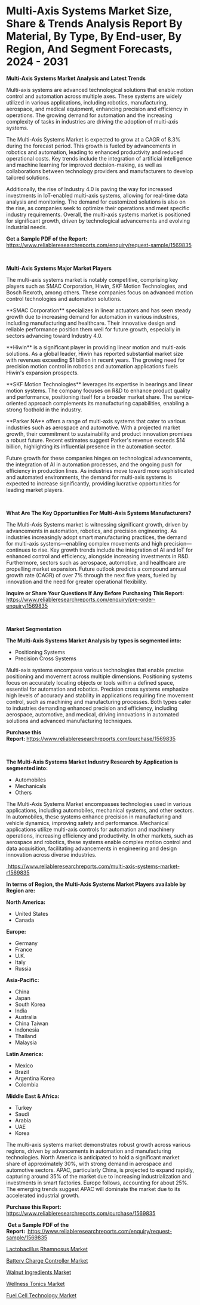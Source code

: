 <p><h1>Multi-Axis Systems Market Size, Share & Trends Analysis Report By Material, By Type, By End-user, By Region, And Segment Forecasts, 2024 - 2031</h1></p><p><strong>Multi-Axis Systems Market Analysis and Latest Trends</strong></p>
<p><p>Multi-axis systems are advanced technological solutions that enable motion control and automation across multiple axes. These systems are widely utilized in various applications, including robotics, manufacturing, aerospace, and medical equipment, enhancing precision and efficiency in operations. The growing demand for automation and the increasing complexity of tasks in industries are driving the adoption of multi-axis systems.</p><p>The Multi-Axis Systems Market is expected to grow at a CAGR of 8.3% during the forecast period. This growth is fueled by advancements in robotics and automation, leading to enhanced productivity and reduced operational costs. Key trends include the integration of artificial intelligence and machine learning for improved decision-making, as well as collaborations between technology providers and manufacturers to develop tailored solutions.</p><p>Additionally, the rise of Industry 4.0 is paving the way for increased investments in IoT-enabled multi-axis systems, allowing for real-time data analysis and monitoring. The demand for customized solutions is also on the rise, as companies seek to optimize their operations and meet specific industry requirements. Overall, the multi-axis systems market is positioned for significant growth, driven by technological advancements and evolving industrial needs.</p></p>
<p><strong>Get a Sample PDF of the Report:&nbsp;</strong> <a href="https://www.reliableresearchreports.com/enquiry/request-sample/1569835?utm_campaign=1588&utm_medium=2&utm_source=Github&utm_content=ia&utm_term=19102024&utm_id=multi-axis-systems">https://www.reliableresearchreports.com/enquiry/request-sample/1569835</a></p>
<p>&nbsp;</p>
<p><strong>Multi-Axis Systems Major Market Players</strong></p>
<p><p>The multi-axis systems market is notably competitive, comprising key players such as SMAC Corporation, Hiwin, SKF Motion Technologies, and Bosch Rexroth, among others. These companies focus on advanced motion control technologies and automation solutions.</p><p>**SMAC Corporation** specializes in linear actuators and has seen steady growth due to increasing demand for automation in various industries, including manufacturing and healthcare. Their innovative design and reliable performance position them well for future growth, especially in sectors advancing toward Industry 4.0.</p><p>**Hiwin** is a significant player in providing linear motion and multi-axis solutions. As a global leader, Hiwin has reported substantial market size with revenues exceeding $1 billion in recent years. The growing need for precision motion control in robotics and automation applications fuels Hiwin's expansion prospects.</p><p>**SKF Motion Technologies** leverages its expertise in bearings and linear motion systems. The company focuses on R&D to enhance product quality and performance, positioning itself for a broader market share. The service-oriented approach complements its manufacturing capabilities, enabling a strong foothold in the industry.</p><p>**Parker NA** offers a range of multi-axis systems that cater to various industries such as aerospace and automotive. With a projected market growth, their commitment to sustainability and product innovation promises a robust future. Recent estimates suggest Parker's revenue exceeds $14 billion, highlighting its influential presence in the automation sector.</p><p>Future growth for these companies hinges on technological advancements, the integration of AI in automation processes, and the ongoing push for efficiency in production lines. As industries move toward more sophisticated and automated environments, the demand for multi-axis systems is expected to increase significantly, providing lucrative opportunities for leading market players.</p></p>
<p>&nbsp;</p>
<p><strong>What Are The Key Opportunities For Multi-Axis Systems Manufacturers?</strong></p>
<p><p>The Multi-Axis Systems market is witnessing significant growth, driven by advancements in automation, robotics, and precision engineering. As industries increasingly adopt smart manufacturing practices, the demand for multi-axis systems—enabling complex movements and high precision—continues to rise. Key growth trends include the integration of AI and IoT for enhanced control and efficiency, alongside increasing investments in R&D. Furthermore, sectors such as aerospace, automotive, and healthcare are propelling market expansion. Future outlook predicts a compound annual growth rate (CAGR) of over 7% through the next five years, fueled by innovation and the need for greater operational flexibility.</p></p>
<p><strong>Inquire or Share Your Questions If Any Before Purchasing This Report:</strong> <a href="https://www.reliableresearchreports.com/enquiry/pre-order-enquiry/1569835?utm_campaign=1588&utm_medium=2&utm_source=Github&utm_content=ia&utm_term=19102024&utm_id=multi-axis-systems">https://www.reliableresearchreports.com/enquiry/pre-order-enquiry/1569835</a></p>
<p>&nbsp;</p>
<p><strong>Market Segmentation</strong></p>
<p><strong>The Multi-Axis Systems Market Analysis by types is segmented into:</strong></p>
<p><ul><li>Positioning Systems</li><li>Precision Cross Systems</li></ul></p>
<p><p>Multi-axis systems encompass various technologies that enable precise positioning and movement across multiple dimensions. Positioning systems focus on accurately locating objects or tools within a defined space, essential for automation and robotics. Precision cross systems emphasize high levels of accuracy and stability in applications requiring fine movement control, such as machining and manufacturing processes. Both types cater to industries demanding enhanced precision and efficiency, including aerospace, automotive, and medical, driving innovations in automated solutions and advanced manufacturing techniques.</p></p>
<p><strong>Purchase this Report:&nbsp;</strong><a href="https://www.reliableresearchreports.com/purchase/1569835?utm_campaign=1588&utm_medium=2&utm_source=Github&utm_content=ia&utm_term=19102024&utm_id=multi-axis-systems">https://www.reliableresearchreports.com/purchase/1569835</a></p>
<p>&nbsp;</p>
<p><strong>The Multi-Axis Systems Market Industry Research by Application is segmented into:</strong></p>
<p><ul><li>Automobiles</li><li>Mechanicals</li><li>Others</li></ul></p>
<p><p>The Multi-Axis Systems Market encompasses technologies used in various applications, including automobiles, mechanical systems, and other sectors. In automobiles, these systems enhance precision in manufacturing and vehicle dynamics, improving safety and performance. Mechanical applications utilize multi-axis controls for automation and machinery operations, increasing efficiency and productivity. In other markets, such as aerospace and robotics, these systems enable complex motion control and data acquisition, facilitating advancements in engineering and design innovation across diverse industries.</p></p>
<p><a href="https://www.reliableresearchreports.com/multi-axis-systems-market-r1569835?utm_campaign=1588&utm_medium=2&utm_source=Github&utm_content=ia&utm_term=19102024&utm_id=multi-axis-systems">&nbsp;https://www.reliableresearchreports.com/multi-axis-systems-market-r1569835</a></p>
<p><strong>In terms of Region, the Multi-Axis Systems Market Players available by Region are:</strong></p>
<p>
    <p> <strong> North America: </strong>
        <ul>
            <li>United States</li>
            <li>Canada</li>
        </ul>
        </p> 
    <p> <strong> Europe: </strong>
        <ul>
            <li>Germany</li>
            <li>France</li>
            <li>U.K.</li>
            <li>Italy</li>
            <li>Russia</li>
        </ul>
        </p> 
    <p> <strong> Asia-Pacific: </strong>
        <ul>
            <li>China</li>
            <li>Japan</li>
            <li>South Korea</li>
            <li>India</li>
            <li>Australia</li>
            <li>China Taiwan</li>
            <li>Indonesia</li>
            <li>Thailand</li>
            <li>Malaysia</li>
        </ul>
        </p> 
    <p> <strong> Latin America: </strong>
        <ul>
            <li>Mexico</li>
            <li>Brazil</li>
            <li>Argentina Korea</li>
            <li>Colombia</li>
        </ul>
        </p> 
    <p> <strong> Middle East & Africa: </strong>
        <ul>
            <li>Turkey</li>
            <li>Saudi</li>
            <li>Arabia</li>
            <li>UAE</li>
            <li>Korea</li>
        </ul>
    </p>
    </p>
<p><p>The multi-axis systems market demonstrates robust growth across various regions, driven by advancements in automation and manufacturing technologies. North America is anticipated to hold a significant market share of approximately 30%, with strong demand in aerospace and automotive sectors. APAC, particularly China, is projected to expand rapidly, capturing around 35% of the market due to increasing industrialization and investments in smart factories. Europe follows, accounting for about 25%. The emerging trends suggest APAC will dominate the market due to its accelerated industrial growth.</p></p>
<p><strong>Purchase this Report: </strong><a href="https://www.reliableresearchreports.com/purchase/1569835?utm_campaign=1588&utm_medium=2&utm_source=Github&utm_content=ia&utm_term=19102024&utm_id=multi-axis-systems">https://www.reliableresearchreports.com/purchase/1569835</a></p>
<p>&nbsp;<strong>Get a Sample PDF of the Report:&nbsp;&nbsp;</strong><a href="https://www.reliableresearchreports.com/enquiry/request-sample/1569835?utm_campaign=1588&utm_medium=2&utm_source=Github&utm_content=ia&utm_term=19102024&utm_id=multi-axis-systems">https://www.reliableresearchreports.com/enquiry/request-sample/1569835</a></p>
<p><strong></strong></p>
<p><p><a href="https://www.linkedin.com/pulse/exploring-lactobacillus-rhamnosus-market-dynamics-global-qkaxe?utm_campaign=1588&utm_medium=2&utm_source=Github&utm_content=ia&utm_term=19102024&utm_id=multi-axis-systems">Lactobacillus Rhamnosus Market</a></p><p><a href="https://www.linkedin.com/pulse/exploring-battery-charge-controller-market-dynamics-revenue-bpnze?utm_campaign=1588&utm_medium=2&utm_source=Github&utm_content=ia&utm_term=19102024&utm_id=multi-axis-systems">Battery Charge Controller Market</a></p><p><a href="https://www.linkedin.com/pulse/walnut-ingredients-market-revolution-size-share-emerging-c2dwe?utm_campaign=1588&utm_medium=2&utm_source=Github&utm_content=ia&utm_term=19102024&utm_id=multi-axis-systems">Walnut Ingredients Market</a></p><p><a href="https://www.linkedin.com/pulse/sustainability-trends-wellness-tonics-industry-market-eirme?utm_campaign=1588&utm_medium=2&utm_source=Github&utm_content=ia&utm_term=19102024&utm_id=multi-axis-systems">Wellness Tonics Market</a></p><p><a href="https://www.linkedin.com/pulse/competitive-intelligence-fuel-cell-technology-market-key-players-vrgfe?utm_campaign=1588&utm_medium=2&utm_source=Github&utm_content=ia&utm_term=19102024&utm_id=multi-axis-systems">Fuel Cell Technology Market</a></p></p>